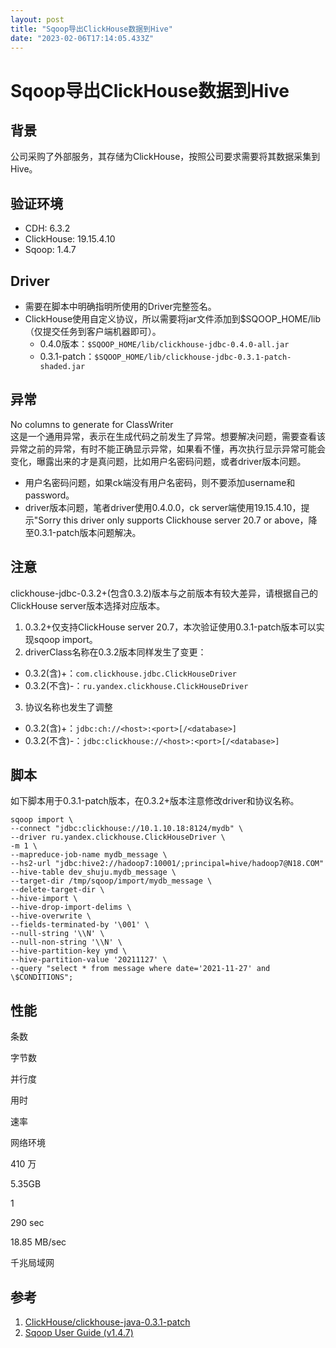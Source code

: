 ```yaml
---
layout: post
title: "Sqoop导出ClickHouse数据到Hive"
date: "2023-02-06T17:14:05.433Z"
---
```

Sqoop导出ClickHouse数据到Hive
========================

背景
--

公司采购了外部服务，其存储为ClickHouse，按照公司要求需要将其数据采集到Hive。

验证环境
----

*   CDH: 6.3.2
*   ClickHouse: 19.15.4.10
*   Sqoop: 1.4.7

Driver
------

*   需要在脚本中明确指明所使用的Driver完整签名。
*   ClickHouse使用自定义协议，所以需要将jar文件添加到$SQOOP\_HOME/lib（仅提交任务到客户端机器即可）。
    *   0.4.0版本：`$SQOOP_HOME/lib/clickhouse-jdbc-0.4.0-all.jar`
    *   0.3.1-patch：`$SQOOP_HOME/lib/clickhouse-jdbc-0.3.1-patch-shaded.jar`

异常
--

No columns to generate for ClassWriter  
这是一个通用异常，表示在生成代码之前发生了异常。想要解决问题，需要查看该异常之前的异常，有时不能正确显示异常，如果看不懂，再次执行显示异常可能会变化，曝露出来的才是真问题，比如用户名密码问题，或者driver版本问题。

*   用户名密码问题，如果ck端没有用户名密码，则不要添加username和password。
*   driver版本问题，笔者driver使用0.4.0.0，ck server端使用19.15.4.10，提示"Sorry this driver only supports Clickhouse server 20.7 or above，降至0.3.1-patch版本问题解决。

注意
--

clickhouse-jdbc-0.3.2+(包含0.3.2)版本与之前版本有较大差异，请根据自己的ClickHouse server版本选择对应版本。

1.  0.3.2+仅支持ClickHouse server 20.7，本次验证使用0.3.1-patch版本可以实现sqoop import。
2.  driverClass名称在0.3.2版本同样发生了变更：

*   0.3.2(含)+：`com.clickhouse.jdbc.ClickHouseDriver`
*   0.3.2(不含)-：`ru.yandex.clickhouse.ClickHouseDriver`

3.  协议名称也发生了调整

*   0.3.2(含)+：`jdbc:ch://<host>:<port>[/<database>]`
*   0.3.2(不含)-：`jdbc:clickhouse://<host>:<port>[/<database>]`

脚本
--

如下脚本用于0.3.1-patch版本，在0.3.2+版本注意修改driver和协议名称。

    sqoop import \
    --connect "jdbc:clickhouse://10.1.10.18:8124/mydb" \
    --driver ru.yandex.clickhouse.ClickHouseDriver \
    -m 1 \
    --mapreduce-job-name mydb_message \
    --hs2-url "jdbc:hive2://hadoop7:10001/;principal=hive/hadoop7@N18.COM" --hive-table dev_shuju.mydb_message \
    --target-dir /tmp/sqoop/import/mydb_message \
    --delete-target-dir \
    --hive-import \
    --hive-drop-import-delims \
    --hive-overwrite \
    --fields-terminated-by '\001' \
    --null-string '\\N' \
    --null-non-string '\\N' \
    --hive-partition-key ymd \
    --hive-partition-value '20211127' \
    --query "select * from message where date='2021-11-27' and \$CONDITIONS";
    

性能
--

条数

字节数

并行度

用时

速率

网络环境

410 万

5.35GB

1

290 sec

18.85 MB/sec

千兆局域网

参考
--

1.  [ClickHouse/clickhouse-java-0.3.1-patch](https://github.com/ClickHouse/clickhouse-java/tree/v0.3.1-patch)
2.  [Sqoop User Guide (v1.4.7)](https://sqoop.apache.org/docs/1.4.7/SqoopUserGuide.html)